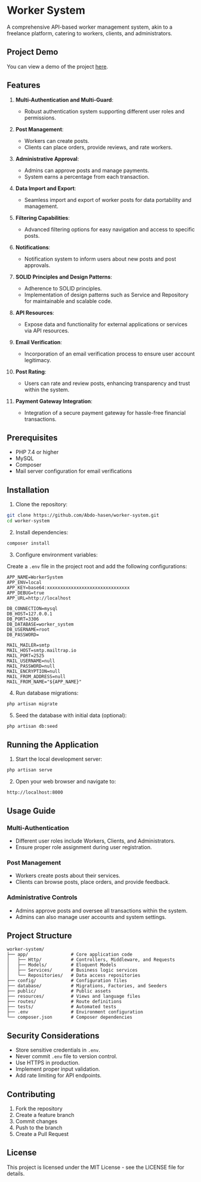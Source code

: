 # Worker System

A comprehensive API-based worker management system, akin to a freelance platform, catering to workers, clients, and administrators.

## Project Demo
You can view a demo of the project [here](https://drive.google.com/drive/folders/1Mn7lg70XmoIOGZOLgtLWL3zc6-UyhgBr?usp=sharing).

## Features

1. **Multi-Authentication and Multi-Guard**: 
   - Robust authentication system supporting different user roles and permissions.

2. **Post Management**: 
   - Workers can create posts.
   - Clients can place orders, provide reviews, and rate workers.

3. **Administrative Approval**: 
   - Admins can approve posts and manage payments.
   - System earns a percentage from each transaction.

4. **Data Import and Export**: 
   - Seamless import and export of worker posts for data portability and management.

5. **Filtering Capabilities**: 
   - Advanced filtering options for easy navigation and access to specific posts.

6. **Notifications**: 
   - Notification system to inform users about new posts and post approvals.

7. **SOLID Principles and Design Patterns**: 
   - Adherence to SOLID principles.
   - Implementation of design patterns such as Service and Repository for maintainable and scalable code.

8. **API Resources**: 
   - Expose data and functionality for external applications or services via API resources.

9. **Email Verification**: 
   - Incorporation of an email verification process to ensure user account legitimacy.

10. **Post Rating**: 
    - Users can rate and review posts, enhancing transparency and trust within the system.

11. **Payment Gateway Integration**: 
    - Integration of a secure payment gateway for hassle-free financial transactions.

## Prerequisites

- PHP 7.4 or higher
- MySQL
- Composer
- Mail server configuration for email verifications

## Installation

1. Clone the repository:

```bash
git clone https://github.com/Abdo-hasen/worker-system.git
cd worker-system
```

2. Install dependencies:

```bash
composer install
```

3. Configure environment variables:

Create a `.env` file in the project root and add the following configurations:

```
APP_NAME=WorkerSystem
APP_ENV=local
APP_KEY=base64:xxxxxxxxxxxxxxxxxxxxxxxxxxxxxxx
APP_DEBUG=true
APP_URL=http://localhost

DB_CONNECTION=mysql
DB_HOST=127.0.0.1
DB_PORT=3306
DB_DATABASE=worker_system
DB_USERNAME=root
DB_PASSWORD=

MAIL_MAILER=smtp
MAIL_HOST=smtp.mailtrap.io
MAIL_PORT=2525
MAIL_USERNAME=null
MAIL_PASSWORD=null
MAIL_ENCRYPTION=null
MAIL_FROM_ADDRESS=null
MAIL_FROM_NAME="${APP_NAME}"
```

4. Run database migrations:

```bash
php artisan migrate
```

5. Seed the database with initial data (optional):

```bash
php artisan db:seed
```

## Running the Application

1. Start the local development server:

```bash
php artisan serve
```

2. Open your web browser and navigate to:

```
http://localhost:8000
```

## Usage Guide

### Multi-Authentication

- Different user roles include Workers, Clients, and Administrators.
- Ensure proper role assignment during user registration.

### Post Management

- Workers create posts about their services.
- Clients can browse posts, place orders, and provide feedback.

### Administrative Controls

- Admins approve posts and oversee all transactions within the system.
- Admins can also manage user accounts and system settings.

## Project Structure

```
worker-system/
├── app/                # Core application code
│   ├── Http/           # Controllers, Middleware, and Requests
│   ├── Models/         # Eloquent Models
│   ├── Services/       # Business logic services
│   └── Repositories/   # Data access repositories
├── config/             # Configuration files
├── database/           # Migrations, Factories, and Seeders
├── public/             # Public assets
├── resources/          # Views and language files
├── routes/             # Route definitions
├── tests/              # Automated tests
├── .env                # Environment configuration
└── composer.json       # Composer dependencies
```


## Security Considerations

- Store sensitive credentials in `.env`.
- Never commit `.env` file to version control.
- Use HTTPS in production.
- Implement proper input validation.
- Add rate limiting for API endpoints.

## Contributing

1. Fork the repository
2. Create a feature branch
3. Commit changes
4. Push to the branch
5. Create a Pull Request

## License

This project is licensed under the MIT License - see the LICENSE file for details.



